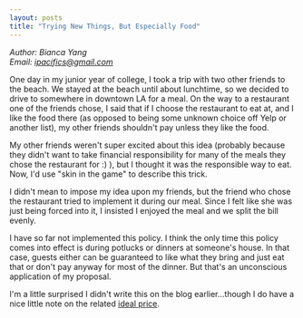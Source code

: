 ```yaml
---
layout: posts
title: "Trying New Things, But Especially Food"
---
```

*Author: Bianca Yang*<br>
*Email: <a href="mailto:ipacifics@gmail.com?subject=Hello from the XDRT Blog">ipacifics@gmail.com</a>*<br>

One day in my junior year of college, I took a trip with two other friends to
the beach. We stayed at the beach until about lunchtime, so we decided to drive
to somewhere in downtown LA for a meal. On the way to a restaurant one of the
friends chose, I said that if I choose the restaurant to eat at, and I like
the food there (as opposed to being some unknown choice off Yelp or another
list), my other friends shouldn't pay unless they like the food.

My other friends weren't super excited about this idea (probably because they
didn't want to take financial responsibility for many of  the meals they chose
the restaurant for :) ), but I thought it was the responsible way to eat. Now,
I'd use "skin in the game" to describe this trick.

I didn't mean to impose my idea upon my friends, but the friend who chose the
restaurant tried to implement it during our meal. Since I felt like she was
just being forced into it, I insisted I enjoyed the meal and we split the bill
evenly.

I have so far not implemented this policy. I think the only time this policy
comes into effect is during potlucks or dinners at someone's house. In that
case, guests either can be guaranteed to like what they bring and just eat that
or don't pay anyway for most of the dinner. But that's an unconscious
application of my proposal.

I'm a little surprised I didn't write this on the blog earlier...though I do
have a nice little note on the related [ideal
price](../../../2018/06/30/ideal-consulting-pay.html).
